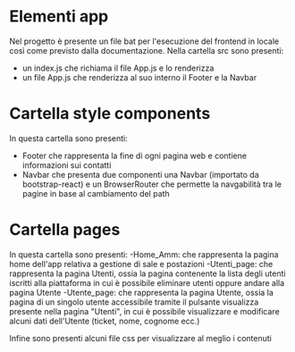# Elementi app
Nel progetto è presente un file bat per l'esecuzione del frontend in locale così come previsto dalla documentazione. Nella cartella src sono presenti:
- un index.js che richiama il file App.js e lo renderizza
- un file App.js che renderizza al suo interno il Footer e la Navbar
# Cartella style components 
In questa cartella sono presenti:
- Footer che rappresenta la fine di ogni pagina web e contiene informazioni sui contatti
- Navbar che presenta due componenti una Navbar (importato da bootstrap-react) e un BrowserRouter che permette la navgabilità tra le pagine in base al cambiamento del path
# Cartella pages 
In questa cartella sono presenti:
-Home_Amm: che rappresenta la pagina home dell'app relativa a gestione di sale e postazioni
-Utenti_page: che rappresenta la pagina Utenti, ossia la pagina contenente la lista degli utenti iscritti alla piattaforma in cui è possibile eliminare utenti oppure andare alla pagina Utente
-Utente_page: che rappresenta la pagina Utente, ossia la pagina di un singolo utente accessibile tramite il pulsante visualizza presente nella pagina "Utenti", in cui è possibile visualizzare e modificare alcuni dati dell'Utente (ticket, nome, cognome ecc.) 

Infine sono presenti alcuni file css per visualizzare al meglio i contenuti
